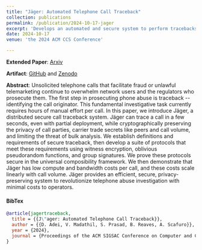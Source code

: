 ```yaml
---
title: "Jäger: Automated Telephone Call Traceback"
collection: publications
permalink: /publication/2024-10-17-jager
excerpt: 'Develops an automated and secure system to perform tracebacks -- an investigative task of identifying the point of origin of illegal robocalls.'
date: 2024-10-17
venue: 'the 2024 ACM CCS Conference'

---
```


**Extended Paper**: [Arxiv](https://arxiv.org/abs/2409.02839) 

**Artifact**: [GitHub](https://github.com/wspr-ncsu/jaeger) and [Zenodo](https://zenodo.org/doi/10.5281/zenodo.12733869)


**Abstract**: Unsolicited telephone calls that facilitate fraud or unlawful telemarketing continue to overwhelm network users and the regulators who prosecute them. The first step in prosecuting phone abuse is traceback -- identifying the call originator. This fundamental investigative task currently requires hours of manual effort per call. In this paper, we introduce Jäger, a distributed secure call traceback system. Jäger can trace a call in a few seconds, even with partial deployment, while cryptographically preserving the privacy of call parties, carrier trade secrets like peers and call volume, and limiting the threat of bulk analysis. We establish definitions and requirements of secure traceback, then develop a suite of protocols that meet these requirements using witness encryption, oblivious pseudorandom functions, and group signatures. We prove these protocols secure in the universal composibility framework. We then demonstrate that Jäger has low compute and bandwidth costs per call, and these costs scale linearly with call volume. Jäger provides an efficient, secure, privacy-preserving system to revolutionize telephone abuse investigation with minimal costs to operators. 


#### BibTex

```Bibtex
@article{jagertraceback,
  title = {{J\"ager: Automated Telephone Call Traceback}},
  author = {{D. Adei, V. Madathil, S. Prasad, B. Reaves, A. Scafuro}},
  year = {2024},
  journal = {Proceedings of the ACM SIGSAC Conference on Computer and Communications Security (ACM CCS)},
}
```